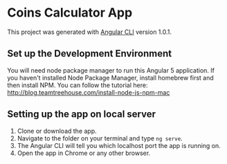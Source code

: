 # Coins Calculator App

This project was generated with [Angular CLI](https://github.com/angular/angular-cli) version 1.0.1.

## Set up the Development Environment

You will need node package manager to run this Angular 5 application.
If you haven't installed Node Package Manager, install homebrew first and then install NPM.
You can follow the tutorial here: http://blog.teamtreehouse.com/install-node-js-npm-mac

## Setting up the app on local server

1. Clone or download the app.
2. Navigate to the folder on your terminal and type `ng serve`.
3. The Angular CLI will tell you which localhost port the app is running on.
4. Open the app in Chrome or any other browser.